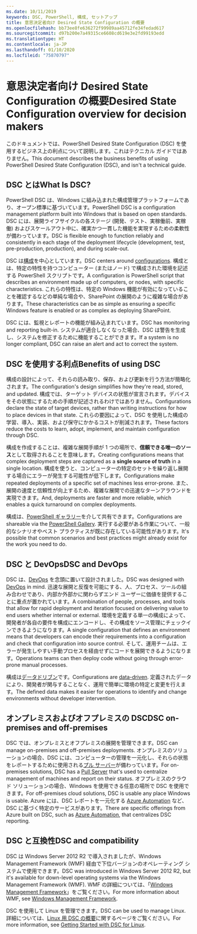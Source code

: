```yaml
---
ms.date: 10/11/2019
keywords: DSC, PowerShell, 構成, セットアップ
title: 意思決定者向け Desired State Configuration の概要
ms.openlocfilehash: bb73ee8fe636272f99989aa45712fe34fedad617
ms.sourcegitcommit: d97b200e7a49315ce6608cd619e3e2fd99193edd
ms.translationtype: HT
ms.contentlocale: ja-JP
ms.lasthandoff: 01/10/2020
ms.locfileid: "75870797"
---
```

# <a name="desired-state-configuration-overview-for-decision-makers"></a><span data-ttu-id="4dfdb-103">意思決定者向け Desired State Configuration の概要</span><span class="sxs-lookup"><span data-stu-id="4dfdb-103">Desired State Configuration overview for decision makers</span></span>

<span data-ttu-id="4dfdb-104">このドキュメントでは、PowerShell Desired State Configuration (DSC) を使用するビジネス上の利点について説明します。これはテクニカル ガイドではありません。</span><span class="sxs-lookup"><span data-stu-id="4dfdb-104">This document describes the business benefits of using PowerShell Desired State Configuration (DSC), and isn't a technical guide.</span></span>

## <a name="what-is-dsc"></a><span data-ttu-id="4dfdb-105">DSC とは</span><span class="sxs-lookup"><span data-stu-id="4dfdb-105">What Is DSC?</span></span>

<span data-ttu-id="4dfdb-106">PowerShell DSC は、Windows に組み込まれた構成管理プラットフォームであり、オープン標準に基づいています。</span><span class="sxs-lookup"><span data-stu-id="4dfdb-106">PowerShell DSC is a configuration management platform built into Windows that is based on open standards.</span></span> <span data-ttu-id="4dfdb-107">DSC には、展開ライフサイクルの各ステージ (開発、テスト、実稼働前、実稼働) およびスケールアウト中に、確実かつ一貫した機能を実現するための柔軟性が備わっています。</span><span class="sxs-lookup"><span data-stu-id="4dfdb-107">DSC is flexible enough to function reliably and consistently in each stage of the deployment lifecycle (development, test, pre-production, production), and during scale-out.</span></span>

<span data-ttu-id="4dfdb-108">DSC は[構成](../configurations/configurations.md)を中心としています。</span><span class="sxs-lookup"><span data-stu-id="4dfdb-108">DSC centers around [configurations](../configurations/configurations.md).</span></span> <span data-ttu-id="4dfdb-109">構成とは、特定の特性を持つコンピューター (またはノード) で構成された環境を記述する PowerShell スクリプトです。</span><span class="sxs-lookup"><span data-stu-id="4dfdb-109">A configuration is PowerShell script that describes an environment made up of computers, or nodes, with specific characteristics.</span></span> <span data-ttu-id="4dfdb-110">これらの特性は、特定の Windows 機能が有効になっていることを確認するなどの単純な場合や、SharePoint の展開のように複雑な場合があります。</span><span class="sxs-lookup"><span data-stu-id="4dfdb-110">These characteristics can be as simple as ensuring a specific Windows feature is enabled or as complex as deploying SharePoint.</span></span>

<span data-ttu-id="4dfdb-111">DSC には、監視とレポートの機能が組み込まれています。</span><span class="sxs-lookup"><span data-stu-id="4dfdb-111">DSC has monitoring and reporting built-in.</span></span> <span data-ttu-id="4dfdb-112">システムが適合しなくなった場合、DSC は警告を生成し、システムを修正するために機能することができます。</span><span class="sxs-lookup"><span data-stu-id="4dfdb-112">If a system is no longer compliant, DSC can raise an alert and act to correct the system.</span></span>

## <a name="benefits-of-using-dsc"></a><span data-ttu-id="4dfdb-113">DSC を使用する利点</span><span class="sxs-lookup"><span data-stu-id="4dfdb-113">Benefits of using DSC</span></span>

<span data-ttu-id="4dfdb-114">構成の設計によって、それらの読み取り、保存、および更新を行う方法が簡略化されます。</span><span class="sxs-lookup"><span data-stu-id="4dfdb-114">The configuration's design simplifies how they're read, stored, and updated.</span></span> <span data-ttu-id="4dfdb-115">構成では、ターゲット デバイスの状態が宣言されます。デバイスをその状態にするための手順が記述されるわけではありません。</span><span class="sxs-lookup"><span data-stu-id="4dfdb-115">Configurations declare the state of target devices, rather than writing instructions for how to place devices in that state.</span></span> <span data-ttu-id="4dfdb-116">これらの要因によって、DSC を使用した構成の学習、導入、実装、および保守にかかるコストが削減されます。</span><span class="sxs-lookup"><span data-stu-id="4dfdb-116">These factors reduce the costs to learn, adopt, implement, and maintain configuration through DSC.</span></span>

<span data-ttu-id="4dfdb-117">構成を作成することは、複雑な展開手順が 1 つの場所で、**信頼できる唯一のソース**として取得されることを意味します。</span><span class="sxs-lookup"><span data-stu-id="4dfdb-117">Creating configurations means that complex deployment steps are captured as a **single source of truth** in a single location.</span></span> <span data-ttu-id="4dfdb-118">構成を使うと、コンピューターの特定のセットを繰り返し展開する場合にエラーが発生する可能性が低下します。</span><span class="sxs-lookup"><span data-stu-id="4dfdb-118">Configurations make repeated deployments of a specific set of machines less error-prone.</span></span> <span data-ttu-id="4dfdb-119">また、展開の速度と信頼性が向上するため、複雑な展開での迅速なターンアラウンドを実現できます。</span><span class="sxs-lookup"><span data-stu-id="4dfdb-119">And, deployments are faster and more reliable, which enables a quick turnaround on complex deployments.</span></span>

<span data-ttu-id="4dfdb-120">構成は、[PowerShell ギャラリー](https://powershellgallery.com)を介して共有できます。</span><span class="sxs-lookup"><span data-stu-id="4dfdb-120">Configurations are shareable via the [PowerShell Gallery](https://powershellgallery.com).</span></span> <span data-ttu-id="4dfdb-121">実行する必要がある作業について、一般的なシナリオやベスト プラクティスが既に存在している可能性があります。</span><span class="sxs-lookup"><span data-stu-id="4dfdb-121">It's possible that common scenarios and best practices might already exist for the work you need to do.</span></span>

## <a name="dsc-and-devops"></a><span data-ttu-id="4dfdb-122">DSC と DevOps</span><span class="sxs-lookup"><span data-stu-id="4dfdb-122">DSC and DevOps</span></span>

<span data-ttu-id="4dfdb-123">DSC は、[DevOps](/archive/blogs/ashleymcglone/devops-for-n00bs-ie-windows-people-like-me) を念頭に置いて設計されました。</span><span class="sxs-lookup"><span data-stu-id="4dfdb-123">DSC was designed with [DevOps](/archive/blogs/ashleymcglone/devops-for-n00bs-ie-windows-people-like-me) in mind.</span></span> <span data-ttu-id="4dfdb-124">迅速な展開と反復を可能にする、人、プロセス、ツールの組み合わせであり、内部か外部かに関わらずエンド ユーザーに価値を提供することに重点が置かれています。</span><span class="sxs-lookup"><span data-stu-id="4dfdb-124">A combination of people, processes, and tools that allow for rapid deployment and iteration focused on delivering value to end users whether internal or external.</span></span> <span data-ttu-id="4dfdb-125">環境を定義する単一の構成によって、開発者が各自の要件を構成にエンコードし、その構成をソース管理にチェックインできるようになります。</span><span class="sxs-lookup"><span data-stu-id="4dfdb-125">A single configuration that defines an environment means that developers can encode their requirements into a configuration and check that configuration into source control.</span></span> <span data-ttu-id="4dfdb-126">そして、運用チームは、エラーが発生しやすい手動プロセスを経由せずにコードを展開できるようになります。</span><span class="sxs-lookup"><span data-stu-id="4dfdb-126">Operations teams can then deploy code without going through error-prone manual processes.</span></span>

<span data-ttu-id="4dfdb-127">構成は[データドリブン](../configurations/configData.md)です。</span><span class="sxs-lookup"><span data-stu-id="4dfdb-127">Configurations are [data-driven](../configurations/configData.md).</span></span> <span data-ttu-id="4dfdb-128">定義されたデータにより、開発者が関与することなく、運用で簡単に環境の特定と変更を行えます。</span><span class="sxs-lookup"><span data-stu-id="4dfdb-128">The defined data makes it easier for operations to identify and change environments without developer intervention.</span></span>

## <a name="dsc-on-premises-and-off-premises"></a><span data-ttu-id="4dfdb-129">オンプレミスおよびオフプレミスの DSC</span><span class="sxs-lookup"><span data-stu-id="4dfdb-129">DSC on-premises and off-premises</span></span>

<span data-ttu-id="4dfdb-130">DSC では、オンプレミスとオフプレミスの展開を管理できます。</span><span class="sxs-lookup"><span data-stu-id="4dfdb-130">DSC can manage on-premises and off-premises deployments.</span></span> <span data-ttu-id="4dfdb-131">オンプレミスのソリューションの場合、DSC には、コンピューターの管理を一元化し、それらの状態をレポートするために使用される[プル サーバー](../pull-server/pullServer.md)が備わっています。</span><span class="sxs-lookup"><span data-stu-id="4dfdb-131">For on-premises solutions, DSC has a [Pull Server](../pull-server/pullServer.md) that's used to centralize management of machines and report on their status.</span></span> <span data-ttu-id="4dfdb-132">オフプレミスのクラウド ソリューションの場合、Windows を使用できる任意の場所で DSC を使用できます。</span><span class="sxs-lookup"><span data-stu-id="4dfdb-132">For off-premises cloud solutions, DSC is usable any place Windows is usable.</span></span>
<span data-ttu-id="4dfdb-133">Azure には、DSC レポートを一元化する [Azure Automation](/azure/automation) など、DSC に基づく特定のサービスがあります。</span><span class="sxs-lookup"><span data-stu-id="4dfdb-133">There are specific offerings from Azure built on DSC, such as [Azure Automation](/azure/automation), that centralizes DSC reporting.</span></span>

## <a name="dsc-and-compatibility"></a><span data-ttu-id="4dfdb-134">DSC と互換性</span><span class="sxs-lookup"><span data-stu-id="4dfdb-134">DSC and compatibility</span></span>

<span data-ttu-id="4dfdb-135">DSC は Windows Server 2012 R2 で導入されましたが、Windows Management Framework (WMF) 経由で下位バージョンのオペレーティング システムで使用できます。</span><span class="sxs-lookup"><span data-stu-id="4dfdb-135">DSC was introduced in Windows Server 2012 R2, but it's available for down-level operating systems via the Windows Management Framework (WMF).</span></span> <span data-ttu-id="4dfdb-136">WMF の詳細については、「[Windows Management Framework](/powershell/scripting/wmf/overview)」をご覧ください。</span><span class="sxs-lookup"><span data-stu-id="4dfdb-136">For more information about WMF, see [Windows Management Framework](/powershell/scripting/wmf/overview).</span></span>

<span data-ttu-id="4dfdb-137">DSC を使用して Linux を管理できます。</span><span class="sxs-lookup"><span data-stu-id="4dfdb-137">DSC can be used to manage Linux.</span></span> <span data-ttu-id="4dfdb-138">詳細については、[Linux 用 DSC の概要](../getting-started/lnxGettingStarted.md)に関するページをご覧ください。</span><span class="sxs-lookup"><span data-stu-id="4dfdb-138">For more information, see [Getting Started with DSC for Linux](../getting-started/lnxGettingStarted.md).</span></span>
